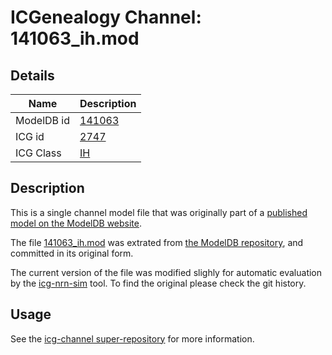 # ICGenealogy Channel: 141063\_ih.mod

## Details

Name | Description
---- | -----------
ModelDB id | [141063](http://senselab.med.yale.edu/ModelDB/ShowModel.cshtml?model=141063)
ICG id | [2747](http://icg.neurotheory.ox.ac.uk/channels/4/2747)
ICG Class | [IH](http://icg.neurotheory.ox.ac.uk/channels/4)

## Description

This is a single channel model file that was originally part of a [published model on the ModelDB website](http://senselab.med.yale.edu/mModelDB/ShowModel.cshtml?model=141063).


The file [141063\_ih.mod](141063_ih.mod) was extrated from [the ModelDB repository](http://senselab.med.yale.edu/ModelDB/ShowModel.cshtml?model=141063), and committed in its original form.

The current version of the file was modified slighly for automatic evaluation by the [icg-nrn-sim](https://github.com/icgenealogy/icg-nrn-sim) tool. To find the original please check the git history.


## Usage

See the [icg-channel super-repository](https://github.com/icgenealogy/icg-channels) for more information.